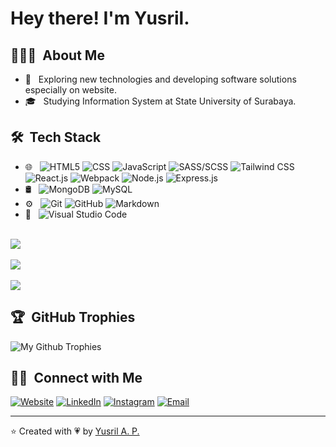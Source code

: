 <h1> Hey there! I'm Yusril.</h1>

<h2> 👨🏻‍💻 &nbsp;About Me</h2>

- 🤔 &nbsp; Exploring new technologies and developing software solutions especially on website.
- 🎓 &nbsp; Studying Information System at State University of Surabaya.

<h2> 🛠 &nbsp;Tech Stack</h2>

- 🌐 &nbsp;
  ![HTML5](https://img.shields.io/badge/-HTML5-333333?style=flat&logo=HTML5)
  ![CSS](https://img.shields.io/badge/-CSS-333333?style=flat&logo=CSS3&logoColor=1572B6)
  ![JavaScript](https://img.shields.io/badge/-JavaScript-333333?style=flat&logo=javascript)
  ![SASS/SCSS](https://img.shields.io/badge/-SASS/SCSS-333333?style=flat&logo=Sass)
  ![Tailwind CSS](https://img.shields.io/badge/-Tailwind%20CSS-333333?style=flat&logo=TailWind+Css&logoColor=38B2AC)
  ![React.js](https://img.shields.io/badge/-React.Js-333333?style=flat&logo=react)
  ![Webpack](https://img.shields.io/badge/-Webpack-333333?style=flat&logo=Webpack)
  ![Node.js](https://img.shields.io/badge/-Node.js-333333?style=flat&logoColor=339933&logo=node.js)
  ![Express.js](https://img.shields.io/badge/-Express.js-333333?style=flat&logo=Express)
- 🛢 &nbsp;
  ![MongoDB](https://img.shields.io/badge/-MongoDB-333333?style=flat&logo=mongodb)
  ![MySQL](https://img.shields.io/badge/-MySQL-333333?style=flat&logo=mysql)
- ⚙️ &nbsp;
  ![Git](https://img.shields.io/badge/-Git-333333?style=flat&logo=git)
  ![GitHub](https://img.shields.io/badge/-GitHub-333333?style=flat&logo=github)
  ![Markdown](https://img.shields.io/badge/-Markdown-333333?style=flat&logo=markdown)
- 🔧 &nbsp;
  ![Visual Studio Code](https://img.shields.io/badge/-Visual%20Studio%20Code-333333?style=flat&logo=visual-studio-code&logoColor=007ACC)

<br/>

<a href="https://github.com/yusril-adr">
  <img src="https://github-readme-stats.vercel.app/api?username=yusril-adr&show_icons=true&theme=radical&title_color=61D9FA&icon_color=61D9FA&text_color=fff&bg_color=20232A" />
<!--   <br/>
  <br/>
  <img height="180em" src="https://github-readme-stats.vercel.app/api/top-langs/?username=yusril-adr&bg_color=20232A&text_color=fff&title_color=61D9FA&layout=compact" /> -->
  <br/>
  <br/>
  <img align="center" src="https://github-readme-streak-stats.herokuapp.com/?user=DenverCoder1&theme=react" />
  <br/>
  <br/>
  <img align="center" src="https://github-readme-stats.vercel.app/api/wakatime?username=yusril_adr&bg_color=20232A&text_color=fff&title_color=61D9FA&layout=compact" />
</a>

<br/>

## 🏆 &nbsp;GitHub Trophies
![My Github Trophies](https://github-profile-trophy.vercel.app/?username=yusril-adr&theme=discord&no-frame=true&margin-w=4)

<h2> 🤝🏻 &nbsp;Connect with Me</h2>

<p align="left">
<a href="https://yusril-adr.github.io/"><img alt="Website" src="https://img.shields.io/badge/Website-yusril--adr.github.io-blue?style=flat-square&logo=google-chrome"></a>
<a href="https://www.linkedin.com/in/yusril-adr/"><img alt="LinkedIn" src="https://img.shields.io/badge/LinkedIn-Yusril%20Adriansyah%20P.-blue?style=flat-square&logo=linkedin"></a>
<a href="https://www.instagram.com/yusril_adr/"><img alt="Instagram" src="https://img.shields.io/badge/Instagram-yusril__adr-blue?style=flat-square&logo=instagram"></a>
<a href="mailto:yusriladr.37@gmail.com"><img alt="Email" src="https://img.shields.io/badge/Email-yusriladr.37@gmail.com-blue?style=flat-square&logo=gmail"></a>
</p>

---
⭐️ Created with 💗 by [Yusril A. P.](https://github.com/yusril-adr "My github profile")

